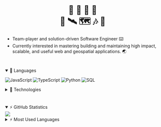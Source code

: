<h1 align="center">🧙 🤿 🔬 📏 <br/>📸 🛰️ 🗺️ 🎶 🚀</h1>

- Team-player and solution-driven Software Engineer ⌨️
- Currently interested in mastering building and maintaining high impact, scalable, and useful web and geospatial applications. 🌏

<h1></h1>

<details open>
<summary>📜 Languages</summary>

![JavaScript](https://img.shields.io/badge/-JavaScript-000?&logo=JavaScript)
![TypeScript](https://img.shields.io/badge/-TypeScript-000?&logo=TypeScript)
![Python](https://img.shields.io/badge/-Python-000?&logo=Python)
![SQL](https://img.shields.io/badge/-SQL-000?&logo=MySQL)

</details>

<details>
  <summary>🧪 Technologies</summary>

#### Frontend

![ReactJS](https://img.shields.io/badge/-React.js-000?&logo=React)
![VueJS](https://img.shields.io/badge/-Vue.js-000?&logo=Vue.js)
![Boostrap](https://img.shields.io/badge/-Boostrap-000?&logo=bootstrap)
![less](https://img.shields.io/badge/-less-000?&logo=less&logoColor=16537e)
![Antd](https://img.shields.io/badge/-antd-000?&logo=antdesign)
![Material-UI](https://img.shields.io/badge/-MaterialUI-000?&logo=mui)
![Jest](https://img.shields.io/badge/-jest-000?&logo=jest&logoColor=cc0000)
![Testing Library](https://img.shields.io/badge/-TestingLibrary-000?&logo=testinglibrary)

#### Backend

![Django](https://img.shields.io/badge/-Django-000?&logo=django&logoColor=103e2e)
![Node.js](https://img.shields.io/badge/-Node.js-000?&logo=node.js)
![Express](https://img.shields.io/badge/-Express-000?&logo=express)
![Nestjs](https://img.shields.io/badge/-NestJS-000?&logo=nestjs&logoColor=cc0000)
![Laravel](https://img.shields.io/badge/-Laravel-000?&logo=laravel)

#### Productivity Tools and Services

![AWS](https://img.shields.io/badge/-AWS-000?&logo=Amazon-AWS&logoColor=F90)
![Azure](https://img.shields.io/badge/-Azure-000?&logo=microsoftazure&logoColor=0066ff)
![Linux](https://img.shields.io/badge/-Linux-000?&logo=Linux)
![TMUX](https://img.shields.io/badge/-tmux-000?&logo=tmux)
![Docker](https://img.shields.io/badge/-Docker-000?&logo=Docker)
![Bitbucket](https://img.shields.io/badge/-Bitbucket-000?&logo=bitbucket&logoColor=0066ff)
![WordPress](https://img.shields.io/badge/-WordPress-000?&logo=Wordpress)
![Celery](https://img.shields.io/badge/-Celery-000?&logo=Celery&logoColor=38761d)
![Redis](https://img.shields.io/badge/-Redis-000?&logo=Redis)

#### Database-related

![PostgreSQL](https://img.shields.io/badge/-PostgreSQL-000?&logo=postgresql)
![Prisma](https://img.shields.io/badge/-Prisma-000?&logo=prisma)
![MySQL](https://img.shields.io/badge/-MySQL-000?&logo=mysql)
![SQlite](https://img.shields.io/badge/-SQlite-000?&logo=sqlite&logoColor=3d85c6)

#### 3rd-Party API Integrations

![AFG FLEX](https://img.shields.io/badge/-🔗FLEX-0066ff)
![MoveMeIn](https://img.shields.io/badge/-🔗MoveMeIn-f202bd)
![Segment](https://img.shields.io/badge/-🔗Segment-38761d)
![Quickli](https://img.shields.io/badge/-🔗Quickli-00A0BB)
![LIXI](https://img.shields.io/badge/-🔗LiXi-F90)
![MixPanel](https://img.shields.io/badge/-🔗MixPanel-674EA7)

</details>

<h1></h1>

<details open>
<summary>⚡ GitHub Statistics</summary>
<img src="https://github-readme-stat-stacks-canonminds.vercel.app/api?username=canonminds&hide_title=true&hide_border=true&show_icons=true&include_all_commits=true&count_private=true&line_height=21&icon_color=FFE400&bg_color=09131B&text_color=ffffff&border_color=0c1a25&cache_seconds=86400&hide=contribs,issues&card_width=500"/>
</details>

<details>
<summary>⚡ Most Used Languages</summary>
<img src="https://github-readme-stat-stacks-canonminds.vercel.app/api/top-langs/?username=canonminds&hide=html,css,scss&hide_title=true&hide_border=true&layout=default&include_all_commits=true&langs_count=10&count_private=true&exclude_repo=climate-tagging-ph-master,climate-tag-ph&icon_color=FFE400&bg_color=09131B&text_color=ffffff&border_color=0c1a25&card_width=500"/>
</details>
